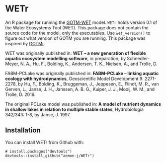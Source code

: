 WETr
====


An R package for running the [GOTM-WET](https://projects.au.dk/wet/software/) model. `WETr` holds version 0.1 of the Water Ecosystems Tool (WET). This package does not contain the source code for the model, only the executables. Use `wet_version()` to figure out what version of GOTM you are running. This package was inspired by [GOTMr](https://github.com/aemon-j/GOTMr).


WET was originally published in: **WET – a new generation of flexible aquatic ecosystem modelling software**, in preparation, by Schnedler-Meyer, N. A., Hu, F., Bolding, K., Andersen, T. K., Nielsen, A., and Trolle, D.

FABM-PCLake was originally published in: **FABM-PCLake – linking aquatic ecology with hydrodynamics**, Geoscientific Model Development 9: 2271-2278, by Hu, F., Bolding, K., Bruggeman, J., Jeppesen, E., Flindt, M. R., van Gerven, L., Janse, J. H., Janssen, A. B. G., Kuiper, J. J., Mooij, W. M., and Trolle, D. 2016.

The original PCLake model was published in: **A model of nutrient dynamics in shallow lakes in relation to multiple stable states**, Hydrobiologia 342/343: 1-8, by Janse, J. 1997.

## Installation

You can install WETr from Github with:

```{r gh-installation, eval = FALSE}
# install.packages("devtools")
devtools::install_github("aemon-j/WETr")
```
